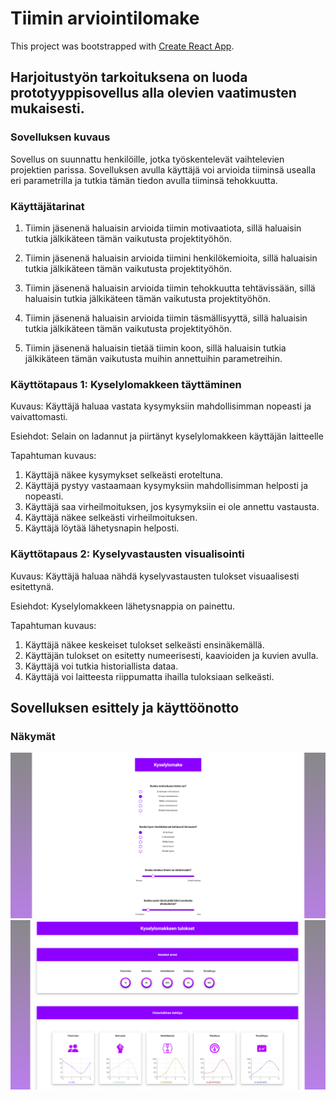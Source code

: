 # Tiimin arviointilomake

This project was bootstrapped with [Create React App](https://github.com/facebook/create-react-app).

## Harjoitustyön tarkoituksena on luoda prototyyppisovellus alla olevien vaatimusten mukaisesti.

### Sovelluksen kuvaus

Sovellus on suunnattu henkilöille, jotka työskentelevät vaihtelevien projektien parissa. Sovelluksen avulla käyttäjä voi arvioida tiiminsä usealla eri parametrilla ja tutkia tämän tiedon avulla tiiminsä tehokkuutta. 

### Käyttäjätarinat

1. Tiimin jäsenenä haluaisin arvioida tiimin motivaatiota, sillä haluaisin tutkia jälkikäteen tämän vaikutusta projektityöhön.
  
2. Tiimin jäsenenä haluaisin arvioida tiimini henkilökemioita, sillä haluaisin tutkia jälkikäteen tämän vaikutusta projektityöhön.
  
3.	Tiimin jäsenenä haluaisin arvioida tiimin tehokkuutta tehtävissään, sillä haluaisin tutkia jälkikäteen tämän vaikutusta projektityöhön.
  
4. Tiimin jäsenenä haluaisin arvioida tiimin täsmällisyyttä, sillä haluaisin tutkia jälkikäteen tämän vaikutusta projektityöhön.
  
5. Tiimin jäsenenä haluaisin tietää tiimin koon, sillä haluaisin tutkia jälkikäteen tämän vaikutusta muihin annettuihin parametreihin.

### Käyttötapaus 1: Kyselylomakkeen täyttäminen
  
Kuvaus: Käyttäjä haluaa vastata kysymyksiin mahdollisimman nopeasti ja vaivattomasti.
  
Esiehdot: Selain on ladannut ja piirtänyt kyselylomakkeen käyttäjän laitteelle
  
Tapahtuman kuvaus:
  1. Käyttäjä näkee kysymykset selkeästi eroteltuna.
  2. Käyttäjä pystyy vastaamaan kysymyksiin mahdollisimman helposti ja nopeasti.
  3. Käyttäjä saa virheilmoituksen, jos kysymyksiin ei ole annettu vastausta.
  4. Käyttäjä näkee selkeästi virheilmoituksen.
  5. Käyttäjä löytää lähetysnapin helposti.
  
### Käyttötapaus 2: Kyselyvastausten visualisointi
  
Kuvaus: Käyttäjä haluaa nähdä kyselyvastausten tulokset visuaalisesti esitettynä.
  
Esiehdot: Kyselylomakkeen lähetysnappia on painettu.
  
Tapahtuman kuvaus:
  1. Käyttäjä näkee keskeiset tulokset selkeästi ensinäkemällä.
  2. Käyttäjän tulokset on esitetty numeerisesti, kaavioiden ja kuvien avulla.
  3. Käyttäjä voi tutkia historiallista dataa.
  4. Käyttäjä voi laitteesta riippumatta ihailla tuloksiaan selkeästi.
  

## Sovelluksen esittely ja käyttöönotto
  
### Näkymät
  
<img src="./images/1.png" width="1000" height="auto">
  
<img src="./images/2.png" width="1000" height="auto">